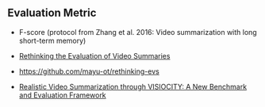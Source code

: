 ## Evaluation Metric

- F-score (protocol from Zhang et al. 2016: Video summarization with long short-term memory)

- [Rethinking the Evaluation of Video Summaries](https://arxiv.org/pdf/1903.11328.pdf)

- https://github.com/mayu-ot/rethinking-evs

- [Realistic Video Summarization through VISIOCITY: A New Benchmark and Evaluation Framework](https://arxiv.org/pdf/2007.14560.pdf)
